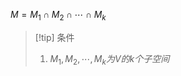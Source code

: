 $\begin{equation}\tag{多个子空间的交}M=M_{1}\cap M_{2}\cap \cdots \cap  M_{k}\end{equation}$
> [!tip]  条件
> 1. $M_{1},M_{2},\cdots,M_{k}为V的k个子空间$